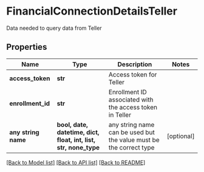 # FinancialConnectionDetailsTeller

Data needed to query data from Teller

## Properties
Name | Type | Description | Notes
------------ | ------------- | ------------- | -------------
**access_token** | **str** | Access token for Teller | 
**enrollment_id** | **str** | Enrollment ID associated with the access token in Teller | 
**any string name** | **bool, date, datetime, dict, float, int, list, str, none_type** | any string name can be used but the value must be the correct type | [optional]

[[Back to Model list]](../README.md#documentation-for-models) [[Back to API list]](../README.md#documentation-for-api-endpoints) [[Back to README]](../README.md)


